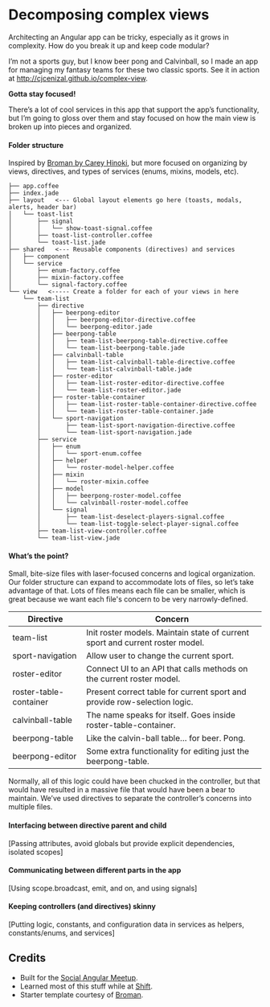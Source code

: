# Decomposing complex views

Architecting an Angular app can be tricky, especially as it grows in complexity.  How do you break it up and keep code modular?

I’m not a sports guy, but I know beer pong and Calvinball, so I made an app for managing my fantasy teams for these two classic sports. See it in action at http://cjcenizal.github.io/complex-view.

**Gotta stay focused!**

There’s a lot of cool services in this app that support the app’s functionality, but I’m going to gloss over them and stay focused on how the main view is broken up into pieces and organized.

#### Folder structure

Inspired by [Broman by Carey Hinoki](https://github.com/chemoish/broman), but more focused on organizing by views, directives, and types of services (enums, mixins, models, etc).

```
├── app.coffee
├── index.jade
├── layout   <--- Global layout elements go here (toasts, modals, alerts, header bar)
│   └── toast-list
│       ├── signal
│       │   └── show-toast-signal.coffee
│       ├── toast-list-controller.coffee
│       └── toast-list.jade
├── shared   <--- Reusable components (directives) and services
│   ├── component
│   └── service
│       ├── enum-factory.coffee
│       ├── mixin-factory.coffee
│       └── signal-factory.coffee
└── view   <----- Create a folder for each of your views in here
    └── team-list
        ├── directive
        │   ├── beerpong-editor
        │   │   ├── beerpong-editor-directive.coffee
        │   │   └── beerpong-editor.jade
        │   ├── beerpong-table
        │   │   ├── team-list-beerpong-table-directive.coffee
        │   │   └── team-list-beerpong-table.jade
        │   ├── calvinball-table
        │   │   ├── team-list-calvinball-table-directive.coffee
        │   │   └── team-list-calvinball-table.jade
        │   ├── roster-editor
        │   │   ├── team-list-roster-editor-directive.coffee
        │   │   └── team-list-roster-editor.jade
        │   ├── roster-table-container
        │   │   ├── team-list-roster-table-container-directive.coffee
        │   │   └── team-list-roster-table-container.jade
        │   └── sport-navigation
        │       ├── team-list-sport-navigation-directive.coffee
        │       └── team-list-sport-navigation.jade
        ├── service
        │   ├── enum
        │   │   └── sport-enum.coffee
        │   ├── helper
        │   │   └── roster-model-helper.coffee
        │   ├── mixin
        │   │   └── roster-mixin.coffee
        │   ├── model
        │   │   ├── beerpong-roster-model.coffee
        │   │   └── calvinball-roster-model.coffee
        │   └── signal
        │       ├── team-list-deselect-players-signal.coffee
        │       └── team-list-toggle-select-player-signal.coffee
        ├── team-list-view-controller.coffee
        └── team-list-view.jade
```

#### What’s the point?

Small, bite-size files with laser-focused concerns and logical organization.  Our folder structure can expand to accommodate lots of files, so let’s take advantage of that.  Lots of files means each file can be smaller, which is great because we want each file's concern to be very narrowly-defined.

Directive                | Concern
------------------------ | --------------------------------------------------------------
team-list                | Init roster models. Maintain state of current sport and current roster model.
sport-navigation         | Allow user to change the current sport.
roster-editor            | Connect UI to an API that calls methods on the current roster model.
roster-table-container   | Present correct table for current sport and provide row-selection logic.
calvinball-table         | The name speaks for itself. Goes inside roster-table-container.
beerpong-table           | Like the calvin-ball table… for beer. Pong.
beerpong-editor          | Some extra functionality for editing just the beerpong-table.

Normally, all of this logic could have been chucked in the controller, but that would have resulted in a massive file that would have been a bear to maintain.  We’ve used directives to separate the controller’s concerns into multiple files.

#### Interfacing between directive parent and child

[Passing attributes, avoid globals but provide explicit dependencies, isolated scopes]

#### Communicating between different parts in the app

[Using scope.broadcast, emit, and on, and using signals]

#### Keeping controllers (and directives) skinny

[Putting logic, constants, and configuration data in services as helpers, constants/enums, and services]

## Credits

- Built for the [Social Angular Meetup](http://www.meetup.com/socal-angular).
- Learned most of this stuff while at [Shift](www.shift.com).
- Starter template courtesy of [Broman](https://github.com/chemoish/broman).